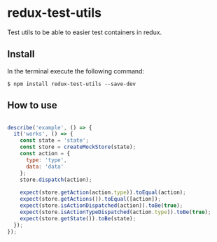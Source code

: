 # redux-test-utils

Test utils to be able to easier test containers in redux.

## Install

In the terminal execute the following command:

```
$ npm install redux-test-utils --save-dev
```

## How to use

```js

describe('example', () => {
  it('works', () => {
    const state = 'state';
    const store = createMockStore(state);
    const action = {
      type: 'type',
      data: 'data'
    };
    store.dispatch(action);
    
    expect(store.getAction(action.type)).toEqual(action);
    expect(store.getActions()).toEqual([action]);
    expect(store.isActionDispatched(action)).toBe(true);
    expect(store.isActionTypeDispatched(action.type)).toBe(true);
    expect(store.getState()).toBe(state);
  });
});

```